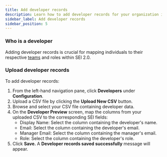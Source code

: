 ```yaml
---
title: Add developer records
description: Learn how to add developer records for your organization in SEI 2.0.
sidebar_label: Add developer records
sidebar_position: 5
---
```


### Who is a developer

Adding developer records is crucial for mapping individuals to their respective [teams](./teams) and roles within SEI 2.0.

### Upload developer records

To add developer records:

1. From the left-hand navigation pane, click **Developers** under **Configuration**.
1. Upload a CSV file by clicking the **Upload New CSV** button.
1. Browse and select your CSV file containing developer data.
1. On the **Developer Preview** screen, map the columns from your uploaded CSV to the corresponding SEI fields:
   - Display Name: Select the column containing the developer's name.
   - Email: Select the column containing the developer's email.
   - Manager Email: Select the column containing the manager's email.
   - Role: Select the column containing the developer's role.
1. Click **Save.** A **Developer records saved successfully** message will appear.